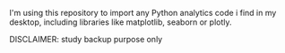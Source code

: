 I'm using this repository to import any Python analytics code i find in my desktop, including libraries like matplotlib, seaborn or plotly.

DISCLAIMER: study backup purpose only
